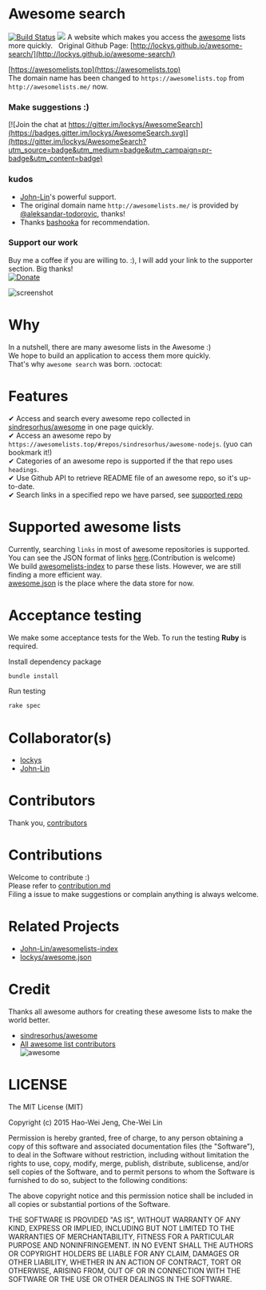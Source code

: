 Awesome search
==
[![Build Status](https://travis-ci.org/lockys/AwesomeSearch.svg?branch=gh-pages)](https://travis-ci.org/lockys/AwesomeSearch) ![](https://img.shields.io/badge/version-1.0.0-green.svg)
A website which makes you access the [awesome](https://github.com/sindresorhus/awesome) lists more quickly.  
Original Github Page: [http://lockys.github.io/awesome-search/](http://lockys.github.io/awesome-search/)  

[https://awesomelists.top](https://awesomelists.top)  
The domain name has been changed to `https://awesomelists.top` from `http://awesomelists.me/` now. 
### Make suggestions :)
[![Join the chat at https://gitter.im/lockys/AwesomeSearch](https://badges.gitter.im/lockys/AwesomeSearch.svg)](https://gitter.im/lockys/AwesomeSearch?utm_source=badge&utm_medium=badge&utm_campaign=pr-badge&utm_content=badge)  

### kudos
- [John-Lin](https://github.com/John-Lin)'s powerful support.
- The original domain name `http://awesomelists.me/` is provided by [@aleksandar-todorovic](https://github.com/aleksandar-todorovic), thanks!  
- Thanks [bashooka](http://bashooka.com/coding/35-best-css-tools-for-2017/) for recommendation.

### Support our work
Buy me a coffee if you are willing to. :), I will add your link to the supporter section. Big thanks!  
[![Donate](https://img.shields.io/badge/Donate-PayPal-green.svg)](https://www.paypal.com/cgi-bin/webscr?cmd=_s-xclick&hosted_button_id=UVV57KZ6F6S34)

![screenshot](http://g.recordit.co/LkyiGw1q6c.gif)

Why
==
In a nutshell, there are many awesome lists in the Awesome :)    
We hope to build an application to access them more quickly.  
That's why `awesome search` was born. :octocat:

Features
==
✔ Access and search every awesome repo collected in [sindresorhus/awesome](https://github.com/sindresorhus/awesome) in one page quickly.   
✔ Access an awesome repo by `https://awesomelists.top/#repos/sindresorhus/awesome-nodejs`. (yuo can bookmark it!)  
✔ Categories of an awesome repo is supported if the that repo uses `headings`.  
✔ Use Github API to retrieve README file of an awesome repo, so it's up-to-date.  
✔ Search links in a specified repo we have parsed, see [supported repo](#supported-awesome-lists)

Supported awesome lists
==
Currently, searching `links` in most of awesome repositories is supported.    
You can see the JSON format of links [here](https://github.com/lockys/awesome.json/tree/master/output).(Contribution is welcome)  
We build [awesomelists-index](https://github.com/John-Lin/awesomelists-index) to parse these lists. However, we are still finding a more efficient way.  
[awesome.json](https://github.com/lockys/awesome.json) is the place where the data store for now.

Acceptance testing
==
We make some acceptance tests for the Web. To run the testing **Ruby** is required.

Install dependency package
```sh
bundle install
```

Run testing
```sh
rake spec
```


Collaborator(s)
==
- [lockys](https://github.com/lockys)
- [John-Lin](https://github.com/John-Lin)

Contributors
==
Thank you, [contributors](https://github.com/lockys/awesome-search/graphs/contributors)

Contributions
==
Welcome to contribute :)  
Please refer to [contribution.md](contribution.md)    
Filing a issue to make suggestions or complain anything is always welcome.

Related Projects
==
- [John-Lin/awesomelists-index](https://github.com/John-Lin/awesomelists-index)
- [lockys/awesome.json](https://github.com/lockys/awesome.json)

Credit
==
Thanks all awesome authors for creating these awesome lists to make the world better.  
- [sindresorhus/awesome](https://github.com/sindresorhus/awesome)  
- [All awesome list contributors](https://github.com/sindresorhus/awesome/graphs/contributors)  
![awesome](http://i.imgur.com/qcroMhk.gif)

LICENSE
==
The MIT License (MIT)

Copyright (c) 2015 Hao-Wei Jeng, Che-Wei Lin

Permission is hereby granted, free of charge, to any person obtaining a copy
of this software and associated documentation files (the "Software"), to deal
in the Software without restriction, including without limitation the rights
to use, copy, modify, merge, publish, distribute, sublicense, and/or sell
copies of the Software, and to permit persons to whom the Software is
furnished to do so, subject to the following conditions:

The above copyright notice and this permission notice shall be included in all
copies or substantial portions of the Software.

THE SOFTWARE IS PROVIDED "AS IS", WITHOUT WARRANTY OF ANY KIND, EXPRESS OR
IMPLIED, INCLUDING BUT NOT LIMITED TO THE WARRANTIES OF MERCHANTABILITY,
FITNESS FOR A PARTICULAR PURPOSE AND NONINFRINGEMENT. IN NO EVENT SHALL THE
AUTHORS OR COPYRIGHT HOLDERS BE LIABLE FOR ANY CLAIM, DAMAGES OR OTHER
LIABILITY, WHETHER IN AN ACTION OF CONTRACT, TORT OR OTHERWISE, ARISING FROM,
OUT OF OR IN CONNECTION WITH THE SOFTWARE OR THE USE OR OTHER DEALINGS IN THE
SOFTWARE.
